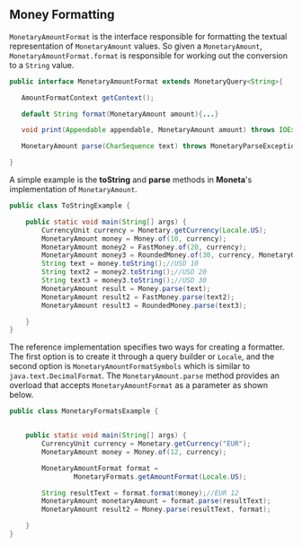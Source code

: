 ## Money Formatting

`MonetaryAmountFormat` is the interface responsible for formatting the textual representation  of `MonetaryAmount` values. So given a `MonetaryAmount`, `MonetaryAmountFormat.format` is responsible for working out the conversion to a `String` value.

```java
public interface MonetaryAmountFormat extends MonetaryQuery<String>{

   AmountFormatContext getContext();

   default String format(MonetaryAmount amount){...}

   void print(Appendable appendable, MonetaryAmount amount) throws IOException;

   MonetaryAmount parse(CharSequence text) throws MonetaryParseException;

}
```

A simple example is the **toString** and **parse** methods in **Moneta**'s implementation of `MonetaryAmount`.


```java
public class ToStringExample {

    public static void main(String[] args) {
        CurrencyUnit currency = Monetary.getCurrency(Locale.US);
        MonetaryAmount money = Money.of(10, currency);
        MonetaryAmount money2 = FastMoney.of(20, currency);
        MonetaryAmount money3 = RoundedMoney.of(30, currency, MonetaryOperators.rounding());
        String text = money.toString();//USD 10
        String text2 = money2.toString();//USD 20
        String text3 = money3.toString();//USD 30
        MonetaryAmount result = Money.parse(text);
        MonetaryAmount result2 = FastMoney.parse(text2);
        MonetaryAmount result3 = RoundedMoney.parse(text3);

    }
}
```

The reference implementation specifies two ways for creating a formatter. The first option is to create it through a query builder or `Locale`, and the second option is `MonetaryAmountFormatSymbols` which is similar to `java.text.DecimalFormat`. The `MonetaryAmount.parse` method provides an overload that accepts `MonetaryAmountFormat` as a parameter as shown below. 


```java
public class MonetaryFormatsExample {


    public static void main(String[] args) {
        CurrencyUnit currency = Monetary.getCurrency("EUR");
        MonetaryAmount money = Money.of(12, currency);

        MonetaryAmountFormat format =
                MonetaryFormats.getAmountFormat(Locale.US);

        String resultText = format.format(money);//EUR 12
        MonetaryAmount monetaryAmount = format.parse(resultText);
        MonetaryAmount result2 = Money.parse(resultText, format);

    }
}
```